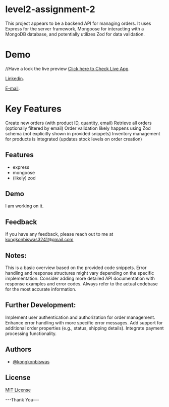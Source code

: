 # level2-assignment-2

This project appears to be a backend API for managing orders. It uses Express for the server framework, Mongoose for interacting with a MongoDB database, and potentially utilizes Zod for data validation.

# Demo

//Have a look the live preview [Click here to Check Live App](https://expo.dev/@kongkonbiswas/planet-app).

[Linkedin](https://www.linkedin.com/in/kongkon-biswas-a2374314a/).

[E-mail](kongkonbiswas3241@gmail.com).

# Key Features
Create new orders (with product ID, quantity, email)
Retrieve all orders (optionally filtered by email)
Order validation likely happens using Zod schema (not explicitly shown in provided snippets)
Inventory management for products is integrated (updates stock levels on order creation)

## Features

- express
- mongoose
- (likely) zod


## Demo

I am working on it.


## Feedback

If you have any feedback, please reach out to me at kongkonbiswas3241@gmail.com

## Notes:

This is a basic overview based on the provided code snippets.
Error handling and response structures might vary depending on the specific implementation.
Consider adding more detailed API documentation with response examples and error codes.
Always refer to the actual codebase for the most accurate information.

## Further Development:

Implement user authentication and authorization for order management.
Enhance error handling with more specific error messages.
Add support for additional order properties (e.g., status, shipping details).
Integrate payment processing functionality.


## Authors

- [@kongkonbiswas](https://github.com/kongkonbiswas)

## License

[MIT License](LICENSE)
 

 <!-- ## Important command
# npm i emailjs react-router-dom react-icons react-scroll styled-components typewriter-effect  -->

 ---Thank You---
